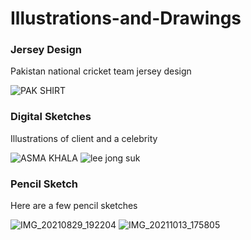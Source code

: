 # Illustrations-and-Drawings
### Jersey Design
Pakistan national cricket team jersey design

![PAK SHIRT](https://user-images.githubusercontent.com/121748146/210521514-867df465-16eb-450c-b977-b6bab836d703.jpg)

### Digital Sketches
Illustrations of client and a celebrity

![ASMA KHALA](https://user-images.githubusercontent.com/121748146/210521806-89f02b5e-682e-4b92-b16d-9c61083a84db.jpg)
![lee jong suk](https://user-images.githubusercontent.com/121748146/210521819-2ffc3c08-5e00-4438-b88f-f27ebafa7bf3.jpg)

### Pencil Sketch
Here are a few pencil sketches

![IMG_20210829_192204](https://user-images.githubusercontent.com/121748146/210523065-062d8f25-f3b4-4edf-a781-ea474e07fa2a.jpg)
![IMG_20211013_175805](https://user-images.githubusercontent.com/121748146/210522639-6201c790-d913-4a93-aef0-67894be464ed.jpg)

